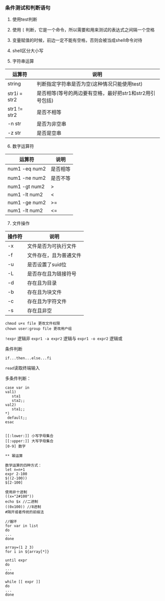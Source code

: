 ### 条件测试和判断语句

1. 使用test判断
2. 使用 `[` 判断，它是一个命令，所以需要和用来测试的表达式之间隔一个空格
3. 变量赋值的时候，前边一定不能有空格，否则会被当成shell命令对待
4. shell区分大小写


5. 字符串运算

运算符      | 说明
------------|----------
string      | 判断指定字符串是否为空(这种情况只能使用test)
str1i = str2   | 是否相等(等号的两边要有空格，最好把str1和str2用引号包括)
str1 != str2  | 是否不相等
-n str      | 是否为非空串
-z str      | 是否是空串

6. 数字运算符

运算符      |  说明
------------|----------
num1 -eq num2 | 是否相等
num1 -ne num2 | 是否不等
num1 -gt num2 | >
num1 -lt num2 | <
num1 -ge num2 | >=
num1 -lt num2 | <=

7. 文件操作

操作符        | 说明
--------------|----------
-x            | 文件是否为可执行文件
-f            | 文件存在，且为普通文件
-u            | 是否设置了suid位
-L            | 是否存在且为链接符号
-d            | 存在且为目录
-b            | 存在且为块文件
-c            | 存在且为字符文件
-s            | 存在且非空



```
chmod u+x file 更改文件权限
chown user:group file 更改用户组
```

`!expr` 逻辑非
`expr1 -a expr2` 逻辑与
`expr1 -o expr2` 逻辑或

条件判断

`if...then...else...fi`

`read`读取终端输入

多条件判断：

```
case var in 
val1)
   sta1
   sta2;;
val2)
   sta1;;
*)
 default;;
esac


[[:lower:]] 小写字母集合
[[:upper:]] 大写字母集合
[0-9] 数字

** 幂运算

数学运算的四种方式：
let n=n+1
expr 2-100
$((2-100))
$[2-100]

使用非十进制
((x="2#100")) 
echo $x //二进制
((0x100)) //8进制
#隔开或者传统的前缀法

//循环
for var in list
do
...
done

array=(1 2 3)
for i in ${array[*]}

until expr 
do
...
done

while [[ expr ]]
do
...
done

```
